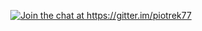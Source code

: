 
<p align="center"><a href="https://gitter.im/dotnet/roslyn?utm_source=badge&amp;utm_medium=badge&amp;utm_campaign=pr-badge&amp;utm_content=badge" rel="nofollow"><img            src="https://camo.githubusercontent.com/5dbac0213da25c445bd11f168587c11a200ba153ef3014e8408e462e410169b3/68747470733a2f2f6261646765732e6769747465722e696d2f4a6f696e253230436861742e737667" alt="Join the chat at https://gitter.im/piotrek77" data-canonical-src="https://badges.gitter.im/Join%20Chat.svg" style="max-width:100%;"></a> </p>
